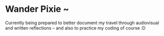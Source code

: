 # Wander Pixie ~

Currently being prepared to better document my travel through audiovisual and written reflections – and also to practice my coding of course :D
